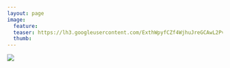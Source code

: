 ```yaml
---
layout: page
image:
  feature:
  teaser: https://lh3.googleusercontent.com/ExthWpyfCZf4WjhuJreGCAwL2PvCBesNrH891uj_8CI=w245-h163-no
  thumb:
---
```


![](https://lh3.googleusercontent.com/8_F9g_MDHdtkQuO1EAHykqNkepsGp11JN30vF4Qayms=w800)
